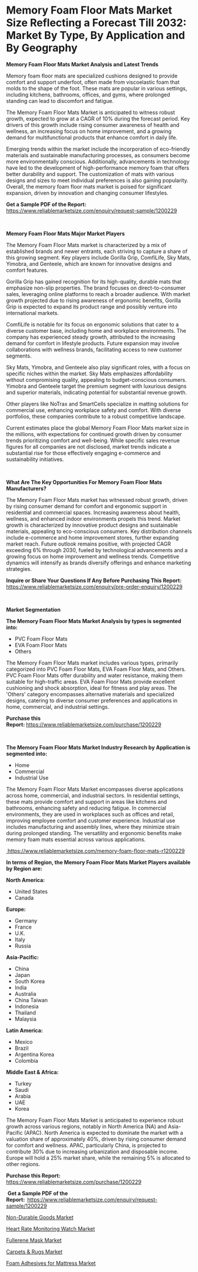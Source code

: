 <p><h1>Memory Foam Floor Mats Market Size Reflecting a Forecast Till 2032: Market By Type, By Application and By Geography</h1></p><p><strong>Memory Foam Floor Mats Market Analysis and Latest Trends</strong></p>
<p><p>Memory foam floor mats are specialized cushions designed to provide comfort and support underfoot, often made from viscoelastic foam that molds to the shape of the foot. These mats are popular in various settings, including kitchens, bathrooms, offices, and gyms, where prolonged standing can lead to discomfort and fatigue.</p><p>The Memory Foam Floor Mats Market is anticipated to witness robust growth, expected to grow at a CAGR of 10% during the forecast period. Key drivers of this growth include rising consumer awareness of health and wellness, an increasing focus on home improvement, and a growing demand for multifunctional products that enhance comfort in daily life. </p><p>Emerging trends within the market include the incorporation of eco-friendly materials and sustainable manufacturing processes, as consumers become more environmentally conscious. Additionally, advancements in technology have led to the development of high-performance memory foam that offers better durability and support. The customization of mats with various designs and sizes to meet individual preferences is also gaining popularity. Overall, the memory foam floor mats market is poised for significant expansion, driven by innovation and changing consumer lifestyles.</p></p>
<p><strong>Get a Sample PDF of the Report:&nbsp;</strong> <a href="https://www.reliablemarketsize.com/enquiry/request-sample/1200229?utm_campaign=2015&utm_medium=2&utm_source=Github&utm_content=ia&utm_term=05022025&utm_id=memory-foam-floor-mats">https://www.reliablemarketsize.com/enquiry/request-sample/1200229</a></p>
<p>&nbsp;</p>
<p><strong>Memory Foam Floor Mats Major Market Players</strong></p>
<p><p>The Memory Foam Floor Mats market is characterized by a mix of established brands and newer entrants, each striving to capture a share of this growing segment. Key players include Gorilla Grip, ComfiLife, Sky Mats, Yimobra, and Genteele, which are known for innovative designs and comfort features.</p><p>Gorilla Grip has gained recognition for its high-quality, durable mats that emphasize non-slip properties. The brand focuses on direct-to-consumer sales, leveraging online platforms to reach a broader audience. With market growth projected due to rising awareness of ergonomic benefits, Gorilla Grip is expected to expand its product range and possibly venture into international markets.</p><p>ComfiLife is notable for its focus on ergonomic solutions that cater to a diverse customer base, including home and workplace environments. The company has experienced steady growth, attributed to the increasing demand for comfort in lifestyle products. Future expansion may involve collaborations with wellness brands, facilitating access to new customer segments.</p><p>Sky Mats, Yimobra, and Genteele also play significant roles, with a focus on specific niches within the market. Sky Mats emphasizes affordability without compromising quality, appealing to budget-conscious consumers. Yimobra and Genteele target the premium segment with luxurious designs and superior materials, indicating potential for substantial revenue growth.</p><p>Other players like NoTrax and SmartCells specialize in matting solutions for commercial use, enhancing workplace safety and comfort. With diverse portfolios, these companies contribute to a robust competitive landscape.</p><p>Current estimates place the global Memory Foam Floor Mats market size in the millions, with expectations for continued growth driven by consumer trends prioritizing comfort and well-being. While specific sales revenue figures for all companies are not disclosed, market trends indicate a substantial rise for those effectively engaging e-commerce and sustainability initiatives.</p></p>
<p>&nbsp;</p>
<p><strong>What Are The Key Opportunities For Memory Foam Floor Mats Manufacturers?</strong></p>
<p><p>The Memory Foam Floor Mats market has witnessed robust growth, driven by rising consumer demand for comfort and ergonomic support in residential and commercial spaces. Increasing awareness about health, wellness, and enhanced indoor environments propels this trend. Market growth is characterized by innovative product designs and sustainable materials, appealing to eco-conscious consumers. Key distribution channels include e-commerce and home improvement stores, further expanding market reach. Future outlook remains positive, with projected CAGR exceeding 6% through 2030, fueled by technological advancements and a growing focus on home improvement and wellness trends. Competitive dynamics will intensify as brands diversify offerings and enhance marketing strategies.</p></p>
<p><strong>Inquire or Share Your Questions If Any Before Purchasing This Report:</strong> <a href="https://www.reliablemarketsize.com/enquiry/pre-order-enquiry/1200229?utm_campaign=2015&utm_medium=2&utm_source=Github&utm_content=ia&utm_term=05022025&utm_id=memory-foam-floor-mats">https://www.reliablemarketsize.com/enquiry/pre-order-enquiry/1200229</a></p>
<p>&nbsp;</p>
<p><strong>Market Segmentation</strong></p>
<p><strong>The Memory Foam Floor Mats Market Analysis by types is segmented into:</strong></p>
<p><ul><li>PVC Foam Floor Mats</li><li>EVA Foam Floor Mats</li><li>Others</li></ul></p>
<p><p>The Memory Foam Floor Mats market includes various types, primarily categorized into PVC Foam Floor Mats, EVA Foam Floor Mats, and Others. PVC Foam Floor Mats offer durability and water resistance, making them suitable for high-traffic areas. EVA Foam Floor Mats provide excellent cushioning and shock absorption, ideal for fitness and play areas. The 'Others' category encompasses alternative materials and specialized designs, catering to diverse consumer preferences and applications in home, commercial, and industrial settings.</p></p>
<p><strong>Purchase this Report:&nbsp;</strong><a href="https://www.reliablemarketsize.com/purchase/1200229?utm_campaign=2015&utm_medium=2&utm_source=Github&utm_content=ia&utm_term=05022025&utm_id=memory-foam-floor-mats">https://www.reliablemarketsize.com/purchase/1200229</a></p>
<p>&nbsp;</p>
<p><strong>The Memory Foam Floor Mats Market Industry Research by Application is segmented into:</strong></p>
<p><ul><li>Home</li><li>Commercial</li><li>Industrial Use</li></ul></p>
<p><p>The Memory Foam Floor Mats Market encompasses diverse applications across home, commercial, and industrial sectors. In residential settings, these mats provide comfort and support in areas like kitchens and bathrooms, enhancing safety and reducing fatigue. In commercial environments, they are used in workplaces such as offices and retail, improving employee comfort and customer experience. Industrial use includes manufacturing and assembly lines, where they minimize strain during prolonged standing. The versatility and ergonomic benefits make memory foam mats essential across various applications.</p></p>
<p><a href="https://www.reliablemarketsize.com/memory-foam-floor-mats-r1200229?utm_campaign=2015&utm_medium=2&utm_source=Github&utm_content=ia&utm_term=05022025&utm_id=memory-foam-floor-mats">&nbsp;https://www.reliablemarketsize.com/memory-foam-floor-mats-r1200229</a></p>
<p><strong>In terms of Region, the Memory Foam Floor Mats Market Players available by Region are:</strong></p>
<p>
    <p> <strong> North America: </strong>
        <ul>
            <li>United States</li>
            <li>Canada</li>
        </ul>
        </p> 
    <p> <strong> Europe: </strong>
        <ul>
            <li>Germany</li>
            <li>France</li>
            <li>U.K.</li>
            <li>Italy</li>
            <li>Russia</li>
        </ul>
        </p> 
    <p> <strong> Asia-Pacific: </strong>
        <ul>
            <li>China</li>
            <li>Japan</li>
            <li>South Korea</li>
            <li>India</li>
            <li>Australia</li>
            <li>China Taiwan</li>
            <li>Indonesia</li>
            <li>Thailand</li>
            <li>Malaysia</li>
        </ul>
        </p> 
    <p> <strong> Latin America: </strong>
        <ul>
            <li>Mexico</li>
            <li>Brazil</li>
            <li>Argentina Korea</li>
            <li>Colombia</li>
        </ul>
        </p> 
    <p> <strong> Middle East & Africa: </strong>
        <ul>
            <li>Turkey</li>
            <li>Saudi</li>
            <li>Arabia</li>
            <li>UAE</li>
            <li>Korea</li>
        </ul>
    </p>
    </p>
<p><p>The Memory Foam Floor Mats Market is anticipated to experience robust growth across various regions, notably in North America (NA) and Asia-Pacific (APAC). North America is expected to dominate the market with a valuation share of approximately 40%, driven by rising consumer demand for comfort and wellness. APAC, particularly China, is projected to contribute 30% due to increasing urbanization and disposable income. Europe will hold a 25% market share, while the remaining 5% is allocated to other regions.</p></p>
<p><strong>Purchase this Report: </strong><a href="https://www.reliablemarketsize.com/purchase/1200229?utm_campaign=2015&utm_medium=2&utm_source=Github&utm_content=ia&utm_term=05022025&utm_id=memory-foam-floor-mats">https://www.reliablemarketsize.com/purchase/1200229</a></p>
<p>&nbsp;<strong>Get a Sample PDF of the Report:&nbsp;&nbsp;</strong><a href="https://www.reliablemarketsize.com/enquiry/request-sample/1200229?utm_campaign=2015&utm_medium=2&utm_source=Github&utm_content=ia&utm_term=05022025&utm_id=memory-foam-floor-mats">https://www.reliablemarketsize.com/enquiry/request-sample/1200229</a></p>
<p><strong></strong></p>
<p><p><a href="https://www.linkedin.com/pulse/significant-growth-anticipated-non-durable-goods-market-ydzxc?utm_campaign=2015&utm_medium=2&utm_source=Github&utm_content=ia&utm_term=05022025&utm_id=memory-foam-floor-mats">Non-Durable Goods Market</a></p><p><a href="https://github.com/santosh758595/Market-Research-Report-List-7/blob/main/heart-rate-monitoring-watch-market.md?utm_campaign=2015&utm_medium=2&utm_source=Github&utm_content=ia&utm_term=05022025&utm_id=memory-foam-floor-mats">Heart Rate Monitoring Watch Market</a></p><p><a href="https://www.linkedin.com/pulse/strategic-overview-fullerene-mask-market-industry-tactics-xgdbf?utm_campaign=2015&utm_medium=2&utm_source=Github&utm_content=ia&utm_term=05022025&utm_id=memory-foam-floor-mats">Fullerene Mask Market</a></p><p><a href="https://github.com/deyniphytic/Market-Research-Report-List-1/blob/main/carpets-rugs-market.md?utm_campaign=2015&utm_medium=2&utm_source=Github&utm_content=ia&utm_term=05022025&utm_id=memory-foam-floor-mats">Carpets & Rugs Market</a></p><p><a href="https://www.linkedin.com/pulse/foam-adhesives-mattress-market-report-creating-business-nu4rc?utm_campaign=2015&utm_medium=2&utm_source=Github&utm_content=ia&utm_term=05022025&utm_id=memory-foam-floor-mats">Foam Adhesives for Mattress Market</a></p></p>
